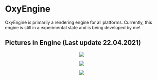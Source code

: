 # OxyEngine
OxyEngine is primarily a rendering engine for all platforms. Currently, this engine is still in a experimental state and is being developed by me!

## Pictures in Engine (Last update 22.04.2021)

<p align="center"><img src="https://i.imgur.com/m4kj1Zr.png"/></p>

<p align="center"><img src="https://i.imgur.com/eRhEUki.png"/></p>

<p align="center"><img src="https://i.imgur.com/apOQ3wJ.png"/></p>